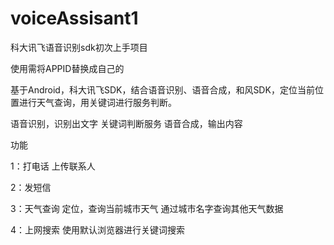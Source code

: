 # voiceAssisant1

 科大讯飞语音识别sdk初次上手项目
 
 使用需将APPID替换成自己的
 
 基于Android，科大讯飞SDK，结合语音识别、语音合成，和风SDK，定位当前位置进行天气查询，用关键词进行服务判断。
 
 语音识别，识别出文字
 关键词判断服务
 语音合成，输出内容
 
 功能
 
 1：打电话
 上传联系人
 
 2：发短信
 
 3：天气查询
 定位，查询当前城市天气
 通过城市名字查询其他天气数据
 
 4：上网搜索
 使用默认浏览器进行关键词搜索


